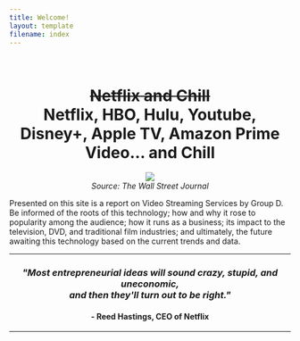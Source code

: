 ```yaml
---
title: Welcome!
layout: template
filename: index
--- 
```

<br>
<p align="center">
<script type="text/javascript" align="center">
//Specify the slider's width (in pixels)
var sliderwidth="730px"
//Specify the slider's height
var sliderheight="180px"
//Specify the slider's slide speed (larger is faster 1-10)
var slidespeed=2
//configure background color:
slidebgcolor="#FFFFFF"

//Specify the slider's images
var leftrightslide=new Array()
var finalslide=''
leftrightslide[0]='<a href="https://imcrisanto.github.io/mms142-groupd-2020/history"><img src="https://i.imgur.com/aQK5fWh.png" border=1 alt="History"></a>'
leftrightslide[1]='<a href="https://imcrisanto.github.io/mms142-groupd-2020/business"><img src="https://i.imgur.com/OnNCTXr.png.png" border=1 alt="Business"></a>'
leftrightslide[2]='<a href="https://imcrisanto.github.io/mms142-groupd-2020/popularity"><img src="https://i.imgur.com/1499QRZ.png" border=1 alt="Popularity"></a>'
leftrightslide[3]='<a href="https://imcrisanto.github.io/mms142-groupd-2020/impact"><img src="https://i.imgur.com/Htp5jhs.png" border=1 alt="Impact"></a>'
leftrightslide[4]='<a href="https://imcrisanto.github.io/mms142-groupd-2020/future"><img src="https://i.imgur.com/7ZcoFz9.png" border=1 alt="Future"></a>'
//Specify gap between each image (use HTML):
var imagegap=" "

//Specify pixels gap between each slideshow rotation (use integer):
var slideshowgap=5

////NO NEED TO EDIT BELOW THIS LINE////////////

var copyspeed=slidespeed
leftrightslide='<nobr>'+leftrightslide.join(imagegap)+'</nobr>'
var iedom=document.all||document.getElementById
if (iedom)
document.write('<span id="temp" style="visibility:hidden;position:absolute;top:-100px;left:-9000px">'+leftrightslide+'</span>')
var actualwidth=''
var cross_slide, ns_slide

function fillup(){
if (iedom){
cross_slide=document.getElementById? document.getElementById("test2") : document.all.test2
cross_slide2=document.getElementById? document.getElementById("test3") : document.all.test3
cross_slide.innerHTML=cross_slide2.innerHTML=leftrightslide
actualwidth=document.all? cross_slide.offsetWidth : document.getElementById("temp").offsetWidth
cross_slide2.style.left=actualwidth+slideshowgap+"px"
}
else if (document.layers){
ns_slide=document.ns_slidemenu.document.ns_slidemenu2
ns_slide2=document.ns_slidemenu.document.ns_slidemenu3
ns_slide.document.write(leftrightslide)
ns_slide.document.close()
actualwidth=ns_slide.document.width
ns_slide2.left=actualwidth+slideshowgap
ns_slide2.document.write(leftrightslide)
ns_slide2.document.close()
}
lefttime=setInterval("slideleft()",30)
}
window.onload=fillup

function slideleft(){
if (iedom){
if (parseInt(cross_slide.style.left)>(actualwidth*(-1)+8))
cross_slide.style.left=parseInt(cross_slide.style.left)-copyspeed+"px"
else
cross_slide.style.left=parseInt(cross_slide2.style.left)+actualwidth+slideshowgap+"px"

if (parseInt(cross_slide2.style.left)>(actualwidth*(-1)+8))
cross_slide2.style.left=parseInt(cross_slide2.style.left)-copyspeed+"px"
else
cross_slide2.style.left=parseInt(cross_slide.style.left)+actualwidth+slideshowgap+"px"

}
else if (document.layers){
if (ns_slide.left>(actualwidth*(-1)+8))
ns_slide.left-=copyspeed
else
ns_slide.left=ns_slide2.left+actualwidth+slideshowgap

if (ns_slide2.left>(actualwidth*(-1)+8))
ns_slide2.left-=copyspeed
else
ns_slide2.left=ns_slide.left+actualwidth+slideshowgap
}
}


if (iedom||document.layers){
with (document){
document.write('<table border="0" cellspacing="0" cellpadding="0"><td>')
if (iedom){
write('<div style="position:relative;width:'+sliderwidth+';height:'+sliderheight+';overflow:hidden">')
write('<div style="position:absolute;width:'+sliderwidth+';height:'+sliderheight+';background-color:'+slidebgcolor+'" onMouseover="copyspeed=0" onMouseout="copyspeed=slidespeed">')
write('<div id="test2" style="position:absolute;left:0px;top:0px"></div>')
write('<div id="test3" style="position:absolute;left:-1000px;top:0px"></div>')
write('</div></div>')
}
else if (document.layers){
write('<ilayer width='+sliderwidth+' height='+sliderheight+' name="ns_slidemenu" bgColor='+slidebgcolor+'>')
write('<layer name="ns_slidemenu2" left=0 top=0 onMouseover="copyspeed=0" onMouseout="copyspeed=slidespeed"></layer>')
write('<layer name="ns_slidemenu3" left=0 top=0 onMouseover="copyspeed=0" onMouseout="copyspeed=slidespeed"></layer>')
write('</ilayer>')
}
document.write('</td></table>')
}
}
</script> 
</p>

<h1 align="center"> <strike> Netflix and Chill </strike> <br> Netflix, HBO, Hulu, Youtube, Disney+, Apple TV, Amazon Prime Video... and Chill </h1>

<p align="center">
  <img src="https://raw.githubusercontent.com/imcrisanto/mms-142/main/streaming-scrolling.gif" />
   <br>
  <em> Source: The Wall Street Journal </em>
</p>

Presented on this site is a report on Video Streaming Services by Group D. Be informed of the roots of this technology; how and why it rose to popularity among the audience; how it runs as a business; its impact to the television, DVD, and traditional film industries; and ultimately, the future awaiting this technology based on the current trends and data. 

*** 

<h3 align="center"> <i> "Most entrepreneurial ideas will sound crazy, stupid, and uneconomic, <br> and then they'll turn out to be right." </i> <br> <h4 align="center"> - Reed Hastings, CEO of Netflix </h4>  </h3> 

*** 

